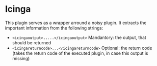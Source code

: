 # Icinga

This plugin serves as a wrapper arround a noisy plugin. It extracts the important information from the following strings:

  *  ```<icingaoutput>.....</icingaoutput>```        Mandantory: the output, that should be returned
  *  ```<icingareturncode>...</icingareturncode>```  Optional: the return code (takes the return code of the executed plugin, in case this output is missing)
